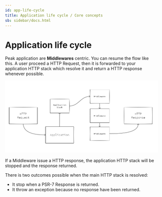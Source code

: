 ```yaml
---
id: app-life-cycle
title: Application life cycle / Core concepts
sb: sidebar/docs.html
---
```


# Application life cycle

Peak application are **Middlewares** centric. You can resume the flow like this. A user proceed a HTTP Request, then it is forwarded to your application HTTP stack which resolve it and return a HTTP response whenever possible.

<img src="https://raw.githubusercontent.com/peakphp/docs/master/_pencils/request_response_flow.png" alt="Peak">

If a Middleware issue a HTTP response, the application HTTP stack will be stopped and the response returned.

There is two outcomes possible when the main HTTP stack is resolved:

 - It stop when a PSR-7 Response is returned.
 - It throw an exception because no response have been returned.


